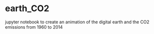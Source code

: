 # earth_CO2
jupyter notebook to create an animation of the digital earth and the CO2 emissions from 1960 to 2014 
